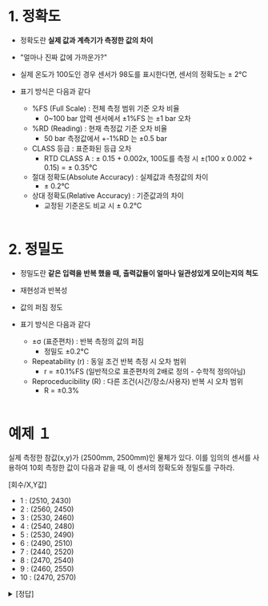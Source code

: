 # 1. 정확도
 - 정확도란 <B>실제 값과 계측기가 측정한 값의 차이</B>
 - "얼마나 진짜 값에 가까운가?"
 - 실제 온도가 100도인 경우 센서가 98도를 표시한다면, 센서의 정확도는 ± 2°C
 - 표기 방식은 다음과 같다
   
   - %FS (Full Scale) : 전체 측정 범위 기준 오차 비율
     - 0~100 bar 압력 센서에서 ±1%FS 는 ±1 bar 오차
   - %RD (Reading) : 현재 측정값 기준 오차 비율
     - 50 bar 측정값에서 +-1%RD 는 ±0.5 bar
   - CLASS 등급 : 표준화된 등급 오차
     - RTD CLASS A : ± 0.15 + 0.002x, 100도를 측정 시 ±(100 x 0.002 + 0.15) = ± 0.35°C
   - 절대 정확도(Absolute Accuracy) : 실제값과 측정값의 차이
     - ± 0.2°C
   - 상대 정확도(Relative Accuracy) : 기준값과의 차이
     - 교정된 기준온도 비교 시 ± 0.2°C
</br></br>

# 2. 정밀도
 - 정밀도란 <B>같은 입력을 반복 했을 때, 출력값들이 얼마나 일관성있게 모이는지의 척도</B>
 - 재현성과 반복성
 - 값의 퍼짐 정도
 - 표기 방식은 다음과 같다
   
   - ±σ (표준편차) : 반복 측정의 값의 퍼짐
     - 정밀도 ±0.2°C
   - Repeatability (r) : 동일 조건 반복 측정 시 오차 범위
     - r = ±0.1%FS (일반적으로 표준편차의 2배로 정의 - 수학적 정의아님)
   - Reproceducibility (R) : 다른 조건(시간/장소/사용자) 반복 시 오차 범위
     - R = ±0.3%
</br></br>
# 예제 １
실제 측정한 참값(x,y)가 (2500mm, 2500mm)인 물체가 있다. 이를 임의의 센서를 사용하여 10회 측정한 
값이 다음과 같을 때, 이 센서의 정확도와 정밀도를 구하라.

 [회수/X,Y값]
 - 1 : (2510, 2430)
 - 2 : (2560, 2450)
 - 3 : (2530, 2460)
 - 4 : (2540, 2480)
 - 5 : (2530, 2490)
 - 6 : (2490, 2510)
 - 7 : (2440, 2520)
 - 8 : (2470, 2540)
 - 9 : (2460, 2550)
 - 10 : (2470, 2570)

<details>
 <summary>[정답]</summary></br>
 1) 정확도 : x,y축 각 평균 </br>
 - x축 : (x1+x2+...x10)/10 = 2500 </br>
 - y축 : (y1+y2+...y10)/10 = 2500 </br>
 - 절대 정확도 표기 방법 : x,y : ±0 mm </br></br>
 2) 정밀도 : X,Y축의 표준편차 </br>
 - x축 : sqrt((x1-2500)^2 + .. + (x10-2500^) / 10 ) = 37.683 </br>
 - y축 : sqrt((y1-2500)^2 + .. + (y10-2500^) / 10 ) = 43.589 </br>
 - 표준편차 기준 : ±37.683, ±43.589 </br>
 - Repeatability 기준 : ±75.36, ±87.18 </br>
</details>

 
